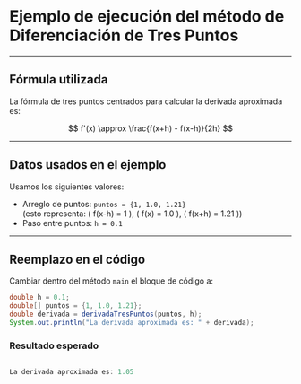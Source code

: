 # Ejemplo de ejecución del método de Diferenciación de Tres Puntos

---

## Fórmula utilizada

La fórmula de tres puntos centrados para calcular la derivada aproximada es:

$$
f'(x) \approx \frac{f(x+h) - f(x-h)}{2h}
$$

---

## Datos usados en el ejemplo

Usamos los siguientes valores:

- Arreglo de puntos: `puntos = {1, 1.0, 1.21}`  
  (esto representa: \( f(x-h) = 1 \), \( f(x) = 1.0 \), \( f(x+h) = 1.21 \))
- Paso entre puntos: `h = 0.1`

---

## Reemplazo en el código

Cambiar dentro del método `main` el bloque de código a:

```java
double h = 0.1; 
double[] puntos = {1, 1.0, 1.21};  
double derivada = derivadaTresPuntos(puntos, h);
System.out.println("La derivada aproximada es: " + derivada);
```

### Resultado esperado


```java

La derivada aproximada es: 1.05

```
